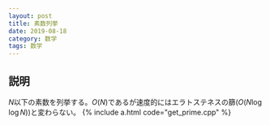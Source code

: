 ```yaml
---
layout: post
title: 素数列挙
date: 2019-08-18
category: 数学
tags: 数学
---
```


## 説明
$N$以下の素数を列挙する。$O(N)$であるが速度的にはエラトステネスの篩($O(N \log \log N)$)と変わらない。
{% include a.html code="get_prime.cpp" %}